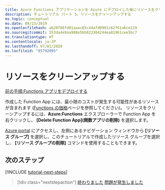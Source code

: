 ```yaml
---
title: Azure Functions アプリケーションを Azure にデプロイした後にリソースをクリーンアップする
description: チュートリアル パート 5、リソースをクリーンアップする
ms.topic: conceptual
ms.date: 09/23/2019
ms.openlocfilehash: ab20f86fd01aaac65c44afd0901c62f61a6ce119
ms.sourcegitcommit: 553da4e9aa988e5bb823364244ea81961cee5bc7
ms.translationtype: HT
ms.contentlocale: ja-JP
ms.lasthandoff: 07/01/2020
ms.locfileid: "85792095"
---
```

# <a name="clean-up-resources"></a>リソースをクリーンアップする

[前の手順:Functions アプリをデプロイする](tutorial-vscode-serverless-node-04.md)

作成した Function App には、最小限のコストが発生する可能性があるリソースが含まれます ([Functions の価格](https://azure.microsoft.com/pricing/details/functions/)ページを参照してください)。 リソースをクリーンアップするには、**Azure:Functions** エクスプローラーで Function App を右クリックし、 **[Delete Function App]\(関数アプリの削除\)** を選択します。

[Azure portal](https://portal.azure.com) にアクセスし、左側にあるナビゲーション ウィンドウから **[リソース グループ]** を選択し、このチュートリアルで作成したリソース グループを選択し、 **[リソース グループの削除]** コマンドを使用することもできます。

## <a name="next-steps"></a>次のステップ

[!INCLUDE [tutorial-next-steps](includes/tutorial-next-steps.md)]

> [!div class="nextstepaction"]
> [終わりました](node-howto-write-serverless-code.md) [問題が発生しました](https://www.research.net/r/PWZWZ52?tutorial=node-deployment-azurefunctions&step=clean-up-resources)
